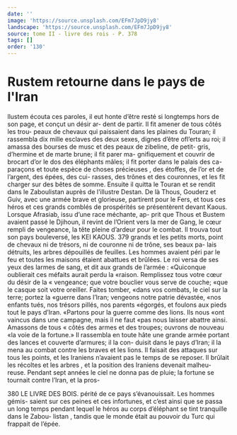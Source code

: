 ```yaml
---
date: ''
image: 'https://source.unsplash.com/EFm7JpD9jy8'
landscape: 'https://source.unsplash.com/EFm7JpD9jy8'
source: tome II - livre des rois - P. 378
tags: []
order: '130'
---
```


# Rustem retourne dans le pays de l'Iran

llustem écouta ces paroles, il eut honte d’être resté
si longtemps hors de son page, et conçut un désir ar- dent de partir. Il fit amener de tous côtés les trou- peaux de chevaux qui paissaient dans les plaines du Touran; il rassembla dix mille esclaves des deux sexes, dignes d’être ofl’erts au roi; il amassa des bourses de musc et des peaux de zibeline, de petit- gris, d’hermine et de marte brune; il fit parer ma- gnifiquement et couvrir de brocart d’or le dos des éléphants mâles; il fit porter dans le palais des ca- paraçons et toute espèce de choses précieuses , des étoffes, de l’or et de l’argent, des épées, des cui-
rasses, des trônes et des couronnes, et les fit charger sur des bêtes de somme. Ensuite il quitta le Touran et se rendit dans le Zaboulistan auprès de l’illustre Destan. De là Thous, Gouderz et Guiv, avec une armée brave et glorieuse, partirent pour le Fers, et tous ces héros et ces grands comblés de prospérités
se présentèrent devant Kaous.
Lorsque Afrasiab, issu d’une race méchante, ap-
prit que Thous et Bustem avaient passé le Djihoun, il revint de l’Orient vers la mer de Gang, le cœur rempli de vengeance, la tête pleine d’ardeur pour
le combat. Il trouva tout son pays bouleversé, les
KEI KAOUS. 379 grands et les petits morts, point de chevaux ni de
trésors, ni de couronne ni de trône, ses beaux pa- lais détruits, les arbres dépouillés de feuilles. Les hommes avaient péri par le feu et toutes les maisons étaient abattues et brûlées. Le roi versa de ses yeux
des larmes de sang, et dit aux grands de l’armée : «Quiconque oublierait ces méfaits aurait perdu la «raison. Remplissez tous votre cœur du désir de la
« vengeance; que votre bouclier vous serve de couche; «que le casque soit votre oreiller. Faites tomber, «dans vos combats, le ciel sur la terre; portez la «guerre dans l’Iran; vengeons notre patrie dévastée,
«nos enfants tués, nos trésors pillés, nos parents «égorgés, et foulons aux pieds tout le pays d’Iran. «Partons pour la guerre comme des lions. Ils nous «ont vaincus dans une campagne, mais il ne faut
«pas nous laisser abattre ainsi. Amassons de tous « côtés des armes et des troupes; ouvrons de nouveau «la voie de la fortune.»
Il rassembla en toute hâte une grande armée portant des lances et couverte d’armures; il la con- duisit dans le pays d’Iran; il la mena au combat contre les braves et les lions. Il faisait des attaques sur tous les points, et les Iraniens n’avaient pas le
temps de se reposer. Il brûlait les récoltes et les arbres , et la position des Iraniens devenait malheu- reuse. Pendant sept années le ciel ne donna pas de pluie; la fortune se tournait contre l’Iran, et la pros-

380 LE LIVRE DES BOIS. périté de ce pays s’évanouissait. Les hommes gémis-
saient sur ces peines et ces infortunes, et c’est ainsi que se passa un long temps pendant lequel le héros au corps d’éléphant se tint tranquille dans le Zabou- listan , tandis que le monde était au pouvoir du Turc qui frappait de l’épée.
